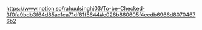 https://www.notion.so/rahuulsinghj03/To-be-Checked-3f0fa9bdb3f64d85ac1ca71df81f5644#e026b860605f4ecdb6966d80704676b2
